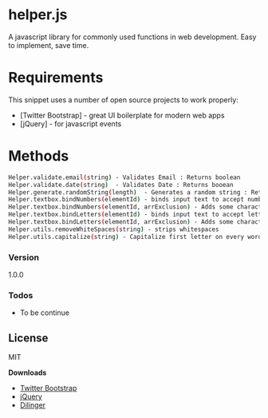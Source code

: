 # helper.js

A javascript library for commonly used functions in web development. Easy to implement, save time.

# Requirements
This snippet uses a number of open source projects to work properly:
* [Twitter Bootstrap] - great UI boilerplate for modern web apps
* [jQuery] - for javascript events
    
# Methods
```sh
Helper.validate.email(string) - Validates Email : Returns boolean
Helper.validate.date(string)  - Validates Date : Returns booean
Helper.generate.randomString(length)  - Generates a random string : Returns : String
Helper.textbox.bindNumbers(elementId) - binds input text to accept numbers characters only 
Helper.textbox.bindNumbers(elementId, arrExclusion) - Adds some characters to accept plus the numbers
Helper.textbox.bindLetters(elementId) - binds input text to accept letters chracters only
Helper.textbox.bindLetters(elementId, arrExclusion) - Adds some characters to accept plus the letters
Helper.utils.removeWhiteSpaces(string) - strips whitespaces
Helper.utils.capitalize(string) - Capitalize first letter on every words of the string
```
 
### Version
1.0.0

### Todos

 - To be continue
 
License
----

MIT

**Downloads**
- [Twitter Bootstrap](http://twitter.github.com/bootstrap/)
- [jQuery](http://jquery.com)
- [Dilinger](http://dillinger.io)
